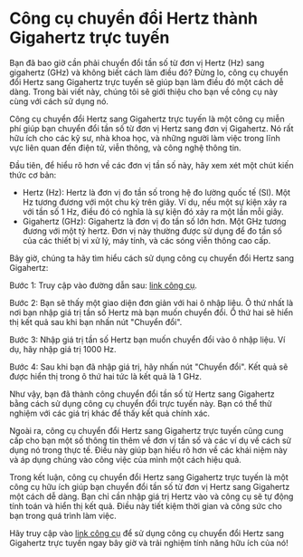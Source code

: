 Công cụ chuyển đổi Hertz thành Gigahertz trực tuyến
===================================================

Bạn đã bao giờ cần phải chuyển đổi tần số từ đơn vị Hertz (Hz) sang gigahertz (GHz) và không biết cách làm điều đó? Đừng lo, công cụ chuyển đổi Hertz sang Gigahertz trực tuyến sẽ giúp bạn làm điều đó một cách dễ dàng. Trong bài viết này, chúng tôi sẽ giới thiệu cho bạn về công cụ này cùng với cách sử dụng nó.

Công cụ chuyển đổi Hertz sang Gigahertz trực tuyến là một công cụ miễn phí giúp bạn chuyển đổi tần số từ đơn vị Hertz sang đơn vị Gigahertz. Nó rất hữu ích cho các kỹ sư, nhà khoa học, và những người làm việc trong lĩnh vực liên quan đến điện tử, viễn thông, và công nghệ thông tin.

Đầu tiên, để hiểu rõ hơn về các đơn vị tần số này, hãy xem xét một chút kiến thức cơ bản:

- Hertz (Hz): Hertz là đơn vị đo tần số trong hệ đo lường quốc tế (SI). Một Hz tương đương với một chu kỳ trên giây. Ví dụ, nếu một sự kiện xảy ra với tần số 1 Hz, điều đó có nghĩa là sự kiện đó xảy ra một lần mỗi giây.
- Gigahertz (GHz): Gigahertz là đơn vị đo tần số lớn hơn. Một GHz tương đương với một tỷ hertz. Đơn vị này thường được sử dụng để đo tần số của các thiết bị vi xử lý, máy tính, và các sóng viễn thông cao cấp.

Bây giờ, chúng ta hãy tìm hiểu cách sử dụng công cụ chuyển đổi Hertz sang Gigahertz:

Bước 1: Truy cập vào đường dẫn sau: [link công cụ](https://www.onlinecalculatorsfree.com/vi/convert/hertz-to-gigahertz.html).

Bước 2: Bạn sẽ thấy một giao diện đơn giản với hai ô nhập liệu. Ô thứ nhất là nơi bạn nhập giá trị tần số Hertz mà bạn muốn chuyển đổi. Ô thứ hai sẽ hiển thị kết quả sau khi bạn nhấn nút "Chuyển đổi".

Bước 3: Nhập giá trị tần số Hertz bạn muốn chuyển đổi vào ô nhập liệu. Ví dụ, hãy nhập giá trị 1000 Hz.

Bước 4: Sau khi bạn đã nhập giá trị, hãy nhấn nút "Chuyển đổi". Kết quả sẽ được hiển thị trong ô thứ hai tức là kết quả là 1 GHz.

Như vậy, bạn đã thành công chuyển đổi tần số từ Hertz sang Gigahertz bằng cách sử dụng công cụ chuyển đổi trực tuyến này. Bạn có thể thử nghiệm với các giá trị khác để thấy kết quả chính xác.

Ngoài ra, công cụ chuyển đổi Hertz sang Gigahertz trực tuyến cũng cung cấp cho bạn một số thông tin thêm về đơn vị tần số và các ví dụ về cách sử dụng nó trong thực tế. Điều này giúp bạn hiểu rõ hơn về các khái niệm này và áp dụng chúng vào công việc của mình một cách hiệu quả.

Trong kết luận, công cụ chuyển đổi Hertz sang Gigahertz trực tuyến là một công cụ hữu ích giúp bạn chuyển đổi tần số từ đơn vị Hertz sang Gigahertz một cách dễ dàng. Bạn chỉ cần nhập giá trị Hertz vào và công cụ sẽ tự động tính toán và hiển thị kết quả. Điều này tiết kiệm thời gian và công sức cho bạn trong quá trình làm việc.

Hãy truy cập vào [link công cụ](https://www.onlinecalculatorsfree.com/vi/convert/hertz-to-gigahertz.html) để sử dụng công cụ chuyển đổi Hertz sang Gigahertz trực tuyến ngay bây giờ và trải nghiệm tính năng hữu ích của nó!